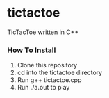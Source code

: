 # tictactoe
TicTacToe written in C++
### How To Install
1. Clone this repository
2. cd into the tictactoe directory
3. Run g++ tictactoe.cpp
4. Run ./a.out to play
